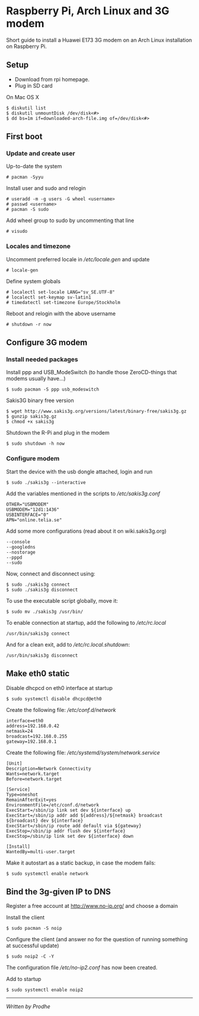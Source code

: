 Raspberry Pi, Arch Linux and 3G modem
=====================================

Short guide to install a Huawei E173 3G modem on an Arch Linux installation on Raspberry Pi.


Setup
-----

- Download from rpi homepage.
- Plug in SD card

On Mac OS X

	$ diskutil list
	$ diskutil unmountDisk /dev/disk<#>
	$ dd bs=1m if=downloaded-arch-file.img of=/dev/disk<#>


First boot
----------

### Update and create user

Up-to-date the system

	# pacman -Syyu

Install user and sudo and relogin

	# useradd -m -g users -G wheel <username>
	# passwd <username>
	# pacman -S sudo

Add wheel group to sudo by uncommenting that line

	# visudo

### Locales and timezone

Uncomment preferred locale in */etc/locale.gen* and update

	# locale-gen

Define system globals

	# localectl set-locale LANG="sv_SE.UTF-8"
	# localectl set-keymap sv-latin1
	# timedatectl set-timezone Europe/Stockholm

Reboot and relogin with the above username

	# shutdown -r now


Configure 3G modem
------------------

### Install needed packages

Install ppp and USB_ModeSwitch (to handle those ZeroCD-things that modems usually have...)

	$ sudo pacman -S ppp usb_modeswitch

Sakis3G binary free version

	$ wget http://www.sakis3g.org/versions/latest/binary-free/sakis3g.gz
	$ gunzip sakis3g.gz
	$ chmod +x sakis3g

Shutdown the R-Pi and plug in the modem

	$ sudo shutdown -h now

### Configure modem

Start the device with the usb dongle attached, login and run

	$ sudo ./sakis3g --interactive

Add the variables mentioned in the scripts to */etc/sakis3g.conf*

	OTHER="USBMODEM"
	USBMODEM="12d1:1436"
	USBINTERFACE="0"
	APN="online.telia.se"

Add some more configurations (read about it on wiki.sakis3g.org)

	--console
	--googledns
	--nostorage
	--pppd
	--sudo

Now, connect and disconnect using:

	$ sudo ./sakis3g connect
	$ sudo ./sakis3g disconnect

To use the executable script globally, move it:

	$ sudo mv ./sakis3g /usr/bin/

To enable connection at startup, add the following to */etc/rc.local*

	/usr/bin/sakis3g connect

And for a clean exit, add to */etc/rc.local.shutdown*:

	/usr/bin/sakis3g disconnect


Make eth0 static
----------------

Disable dhcpcd on eth0 interface at startup

	$ sudo systemctl disable dhcpcd@eth0

Create the following file: */etc/conf.d/network*

	interface=eth0
	address=192.168.0.42
	netmask=24
	broadcast=192.168.0.255
	gateway=192.168.0.1

Create the following file: */etc/systemd/system/network.service*

	[Unit]
	Description=Network Connectivity
	Wants=network.target
	Before=network.target
	
	[Service]
	Type=oneshot
	RemainAfterExit=yes
	EnvironmentFile=/etc/conf.d/network
	ExecStart=/sbin/ip link set dev ${interface} up
	ExecStart=/sbin/ip addr add ${address}/${netmask} broadcast ${broadcast} dev ${interface}
	ExecStart=/sbin/ip route add default via ${gateway}
	ExecStop=/sbin/ip addr flush dev ${interface}
	ExecStop=/sbin/ip link set dev ${interface} down
	
	[Install]
	WantedBy=multi-user.target

Make it autostart as a static backup, in case the modem fails:

	$ sudo systemctl enable network


Bind the 3g-given IP to DNS
---------------------------

Register a free account at http://www.no-ip.org/ and choose a domain

Install the client

	$ sudo pacman -S noip

Configure the client (and answer no for the question of running something at successful update)

	$ sudo noip2 -C -Y

The configuration file */etc/no-ip2.conf* has now been created.

Add to startup

	$ sudo systemctl enable noip2


---

*Written by Prodhe*




